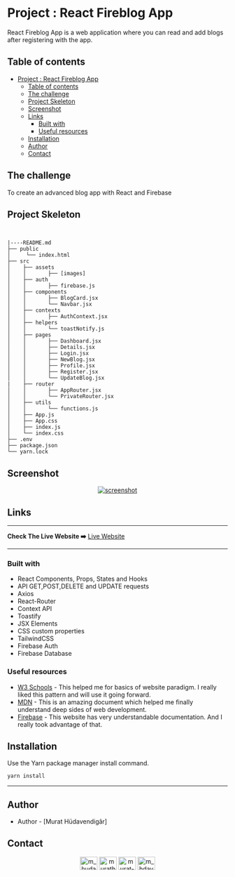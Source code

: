 # Project : React Fireblog App

React Fireblog App is a web application where you can read and add blogs after registering with the app.

## Table of contents

- [Project : React Fireblog App](#project--react-fireblog-app)
  - [Table of contents](#table-of-contents)
  - [The challenge](#the-challenge)
  - [Project Skeleton](#project-skeleton)
  - [Screenshot](#screenshot)
  - [Links](#links)
    - [Built with](#built-with)
    - [Useful resources](#useful-resources)
  - [Installation](#installation)
  - [Author](#author)
  - [Contact](#contact)

## The challenge

To create an advanced blog app with React and Firebase

## Project Skeleton

```


|----README.md
├── public
│     └── index.html
├── src
│    ├── assets
│    │       ├── [images]
│    ├── auth
│    │       ├── firebase.js
│    ├── components
│    │       ├── BlogCard.jsx
│    │       └── Navbar.jsx
│    ├── contexts
│    │       ├── AuthContext.jsx
│    ├── helpers
│    │       └── toastNotify.js
│    ├── pages
│    │       ├── Dashboard.jsx
│    │       ├── Details.jsx
│    │       ├── Login.jsx
│    │       ├── NewBlog.jsx
│    │       ├── Profile.jsx
│    │       ├── Register.jsx
│    │       └── UpdateBlog.jsx
|    ├── router
│    │       ├── AppRouter.jsx
│    │       └── PrivateRouter.jsx
│    ├── utils
│    │       └── functions.js
│    ├── App.js
│    ├── App.css
│    ├── index.js
│    └── index.css
├── .env
├── package.json
└── yarn.lock
```

## Screenshot

<p align="center">
<a href="https://murathudavendigar.github.io/fireblog-app-react/"><img src="https://media-exp1.licdn.com/dms/image/C4D22AQG1TNPkPVWNhw/feedshare-shrink_800/0/1669823576628?e=1672876800&v=beta&t=cz18JaR2CbWLyrJxNrhtngnrFWLQa6NljboAZHVrdgM" alt="screenshot"></a>
</p>

## Links

<hr>
<b>Check The Live Website ➡️</b> <a href="https://murathudavendigar.github.io/fireblog-app-react/">Live Website</a>
<hr>

### Built with

- React Components, Props, States and Hooks
- API GET,POST,DELETE and UPDATE requests
- Axios
- React-Router
- Context API
- Toastify
- JSX Elements
- CSS custom properties
- TailwindCSS
- Firebase Auth
- Firebase Database

### Useful resources

- [W3 Schools](https://www.w3schools.com/) - This helped me for basics of website paradigm. I really liked this pattern and will use it going forward.
- [MDN](https://developer.mozilla.org/en-US/) - This is an amazing document which helped me finally understand deep sides of web development.
- [Firebase](https://firebase.google.com/) - This website has very understandable documentation. And I really took advantage of that.

## Installation

Use the Yarn package manager install command.

```bash
yarn install
```

---

## Author

- Author - [Murat Hüdavendigâr]

## Contact

<p align="center">
<a href="https://codepen.io/m_hudavendigar" target="blank"><img align="center" src="https://raw.githubusercontent.com/rahuldkjain/github-profile-readme-generator/master/src/images/icons/Social/codepen.svg" alt="m_hudavendigar" height="30" width="40" /></a>
<a href="https://twitter.com/murathoncu" target="blank"><img align="center" src="https://raw.githubusercontent.com/rahuldkjain/github-profile-readme-generator/master/src/images/icons/Social/twitter.svg" alt="murathoncu" height="30" width="40" /></a>
<a href="https://www.linkedin.com/in/murathudavendigaroncu/" target="blank"><img align="center" src="https://raw.githubusercontent.com/rahuldkjain/github-profile-readme-generator/master/src/images/icons/Social/linked-in-alt.svg" alt="murat-hüdavendigâr-öncü-232749246" height="30" width="40" /></a>
<a href="https://instagram.com/m_hdavendigr" target="blank"><img align="center" src="https://raw.githubusercontent.com/rahuldkjain/github-profile-readme-generator/master/src/images/icons/Social/instagram.svg" alt="m_hdavendigr" height="30" width="40" /></a>
</p>
